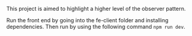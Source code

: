 This project is aimed to highlight a higher level of the observer pattern.

Run the front end by going into the fe-client folder and installing dependencies.
Then run by using the following command `npm run dev`.
